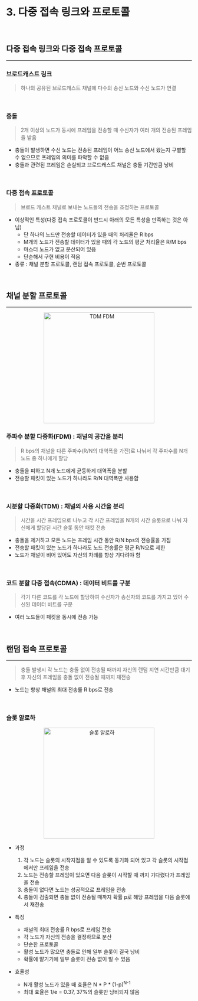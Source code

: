# 3. 다중 접속 링크와 프로토콜

<br>

## 다중 접속 링크와 다중 접속 프로토콜

---

### 브로드캐스트 링크
> 하나의 공유된 브로드캐스트 채널에 다수의 송신 노드와 수신 노드가 연결

<br>

### 충돌
> 2개 이상의 노드가 동시에 프레임을 전송할 때 수신자가 여러 개의 전송된 프레임을 받음

- 충돌이 발생하면 수신 노드는 전송된 프레임이 어느 송신 노드에서 왔는지 구별할 수 없으므로 프레임의 의미를 파악할 수 없음
- 충돌과 관련된 프레임은 손실되고 브로드캐스트 채널은 충돌 기간만큼 낭비

<br>

### 다중 접속 프로토콜
> 브로드 캐스트 채널로 보내는 노드들의 전송을 조정하는 프로토콜

 - 이상적인 특성(다중 접속 프로토콜이 반드시 아래의 모든 특성을 만족하는 것은 아님)
    * 단 하나의 노드만 전송할 데이터가 있을 때의 처리율은 R bps
    * M개의 노드가 전송할 데이터가 있을 때의 각 노드의 평균 처리율은 R/M bps
    * 마스터 노드가 없고 분산되어 있음
    * 단순해서 구현 비용이 적음
 - 종류 : 채널 분할 프로토콜, 랜덤 접속 프로토콜, 순번 프로토콜

<br>

## 채널 분할 프로토콜

---

<p align="center"><img width="300" alt="TDM FDM" src="https://user-images.githubusercontent.com/76640167/214252177-bf3b863e-80dd-4ae6-a463-0c2c67af4e4e.png">


### 주파수 분할 다중화(FDM) : 채널의 공간을 분리
> R bps의 채널을 다른 주파수(R/N의 대역폭을 가진)로 나눠서 각 주파수를  N개 노드 중 하나에게 할당

- 충돌을 피하고 N개 노드에게 균등하게 대역폭을 분할
- 전송할 패킷이 있는 노드가 하나라도 R/N 대역폭만 사용함

<br>

### 시분할 다중화(TDM) : 채널의 사용 시간을 분리
> 시간을 시간 프레임으로 나누고 각 시간 프레임을 N개의 시간 슬롯으로 나눠 자신에게 할당된 시간 슬롯 동안 패킷 전송

- 충돌을 제거하고 모든 노드는 프레임 시간 동안 R/N bps의 전송률을 가짐
- 전송할 패킷이 있는 노드가 하나라도 노드 전송률은 평균 R/N으로 제한
- 노드가 채널이 비어 있어도 자신의 차례를 항상 기다려야 함

<br>

### 코드 분할 다중 접속(CDMA) : 데이터 비트를 구분
> 각기 다른 코드를 각 노드에 할당하여 수신자가 송신자의 코드를 가지고 있어 수신된 데이터 비트를 구분

- 여러 노드들이 패킷을 동시에 전송 가능

<br>

## 랜덤 접속 프로토콜

---

> 충돌 발생시 각 노드는 충돌 없이 전송될 때까지 자신의 랜덤 지연 시간만큼 대기 후 자신의 프레임을 충돌 없이 전송될 때까지 재전송

- 노드는 항상 채널의 최대 전송률 R bps로 전송

<br>

### 슬롯 알로하

<p align="center"><img width="300" alt="슬롯 알로하" src="https://user-images.githubusercontent.com/76640167/214252171-bb6a376c-f16c-4984-91a6-6360d106db1e.png">

- 과정
  1) 각 노드는 슬롯의 시작지점을 알 수 있도록 동기화 되어 있고 각 슬롯의 시작점에서만 프레임을 전송
  2) 노드는 전송할 프레임이 있으면 다음 슬롯이 시작할 때 까지 기다렸다가 프레임을 전송
  3) 충돌이 없다면 노드는 성공적으로 프레임을 전송
  4) 충돌이 검출되면 충돌 없이 전송될 때까지 확률 p로 해당 프레임을 다음 슬롯에서 재전송

- 특징
   * 채널의 최대 전송률 R bps로 프레임 전송
   * 각 노드가 자신의 전송을 결정하므로 분산
   * 단순한 프로토콜
   * 활성 노드가 많으면 충돌로 인해 일부 슬롯이 결국 낭비
   * 확률에 맡기기에 일부 슬롯이 전송 없이 빌 수 있음

- 효율성
   * N개 활성 노드가 있을 때 효율은 N * P * (1-p)<sup>N-1
   * 최대 효율은 1/e = 0.37, 37%의 슬롯만 낭비되지 않음
